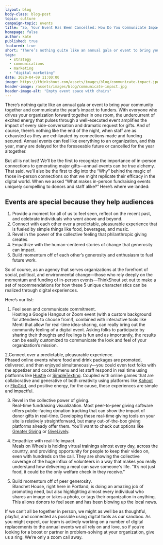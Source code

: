 ```yaml
---
layout: blog
body-class: blog-post
topic: culture
campaign-topic: events
title: "So, Your Event Has Been Cancelled: How Do You Communicate Impact?"
homepage: false
author: kate
published: true
featured: true
short: "There’s nothing quite like an annual gala or event to bring your community together and communicate the year’s impact to funders."
tags:
  - strategy
  - communications
  - marketing
  - "digital marketing"
date: 2020-04-09 11:00:00
image: https://thinkshout.com/assets/images/blog/communicate-impact.jpg
header-image: /assets/images/blog/communicate-impact.jpg
header-image-alt: "Empty event space with chairs"
---
```

There’s nothing quite like an annual gala or event to bring your community together and communicate the year’s impact to funders. With everyone who drives your organization forward together in one room, the undercurrent of excited energy that pulses through a well-executed event amplifies the impact of every side-conversation and dramatic request for gifts. And of course, there’s nothing like the end of the night, when staff are as exhausted as they are exhilarated by connections made and funding secured. Annual events can feel like everything to an organization, and this year, many are delayed for the foreseeable future or cancelled for the year altogether. 

But all is not lost! We’ll be the first to recognize the importance of in-person connections to generating major gifts—annual events can be true alchemy. That said, we’ll also be the first to dig into the “Why” behind the magic of those in-person connections so that we might replicate their efficacy in the digital world. When we asked “What makes in-person fundraising events uniquely compelling to donors and staff alike?” Here’s where we landed:

## Events are special because they help audiences

1. Provide a moment for all of us to feel seen, reflect on the recent past, and celebrate individuals who went above and beyond.
2. Connect with each other over a predictable, pleasurable experience that is fueled by simple things like food, beverages, and music.
3. Revel in the power of the collective feeling that philanthropic giving creates.
4. Empathize with the human-centered stories of change that generosity can impact.
5. Build momentum off of each other’s generosity and enthusiasm to fuel future work. 

So of course, as an agency that serves organizations at the forefront of social, political, and environmental change—those who rely deeply on the momentum and funding of in-person events—ThinkShout set out to make a set of recommendations for how these 5 unique characteristics can be realized through digital experiences. 

Here’s our list:
1. Feel seen and communicate commitment.  
Hosting a Google Hangout or Zoom event (with a custom background for attendees to choose from!), combined with interactive tools like Menti that allow for real-time idea-sharing, can really bring out the community feeling of a digital event. Asking folks to participate by sharing their thoughts and feelings is fun and as importantly, the results can be easily customized to communicate the look and feel of your organization’s mission.

2.Connect over a predictable, pleasurable experience.  
Phased online events where food and drink packages are promoted, delivered, and then enjoyed simultaneously—you could even text folks with the appetizer and cocktail menu and let staff respond in real time using platforms like [Hustle](https://www.hustle.com/) or [SimpleTexting](https://simpletexting.com/). Coupled with online games that are collaborative and generative of both creativity using platforms like [Kahoot](https://kahoot.com/) or [FlipGrid](https://info.flipgrid.com/), and positive energy, for the cause, these experiences are simple and impactful.

3. Revel in the collective power of giving.  
Real-time fundraising visualization. Most peer-to-peer giving software offers public-facing donation tracking that can show the impact of donor gifts in real-time. Developing these real-time giving tools on your site is relatively straightforward, but many out-of-the-box giving platforms already offer them. You’ll want to check out options like [Greater Giving](https://www.greatergiving.com/en/virtual-fundraising-events) or [GiveLively](https://www.givelively.org/).

4. Empathize with real-life impact.  
Meals on Wheels is holding virtual trainings almost every day, across the country, and providing opportunity for people to keep their video on, even with hundreds on the call. They are showing the collective coverage of the huge influx of volunteers in a way that makes you really understand how delivering a meal can save someone's life. “It’s not just food, it could be the only welfare check in they receive.” 

5. Build momentum off of peer generosity.  
Blanchet House, right here in Portland, is doing an amazing job of promoting need, but also highlighting almost every individual who shares an image or takes a photo, or tags their organization in anything. This allows donors to feel seen and has been blowing up the local news.

If we can’t all be together in person, we might as well be as thoughtful, playful, and connected as possible using digital tools as our sandbox. As you might expect, our team is actively working on a number of digital replacements to the annual events we all rely on and love, so if you’re looking for a boost or partner in problem-solving at your organization, give us a ring. We’re only a zoom call away. 

